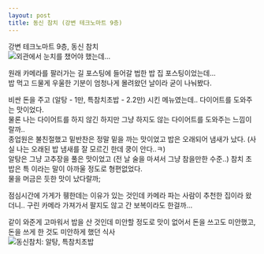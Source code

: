 ```yaml
---
layout: post
title: 동신 참치 (강변 테크노마트 9층)
---
```

강변 테크노마트 9층, 동신 참치  
![외관에서 눈치를 챘어야 했는데...](https://lh3.googleusercontent.com/-0DZnKORLX6A/Vf1Ej3QQULI/AAAAAAAAADU/REzQ9vVsgqw/s912-Ic42/upload_-1.jpg)

원래 카메라를 팔러가는 길 포스팅에 들어갈 법한 밥 집 포스팅이었는데...  
밥 먹고 드물게 우울한 기분이 엄청나게 몰려왔던 날이라 굳이 나눠봤다.  

비싼 돈을 주고 (알탕 - 1만, 특참치초밥 - 2.2만) 시킨 메뉴였는데.. 다이어트를 도와주는 맛이었다.  
물론 나는 다이어트를 하지 않긴 하지만 그냥 하지도 않는 다이어트를 도와주는 느낌이랄까..  
종업원은 불친절했고 밑반찬은 정말 밑을 까는 맛이었고 밥은 오래되어 냄새가 났다. (사실 나는 오래된 밥 냄새를 잘 모르긴 한데 쿵이 안다..ㅋ)  
알탕은 그냥 고추장을 풀은 맛이었고 (전 날 술을 마셔서 그냥 참을만한 수준..) 참치 초밥은 특 이라는 말이 아까울 정도로 형편없었다.  
물을 머금은 듯한 맛이 났다랄까;  

점심시간에 가게가 휑한데는 이유가 있는 것인데 카메라 파는 사람이 추천한 집이라 왔더니.. 구린 카메라 가져가서 팔지도 않고 간 보복이라도 한걸까...  

같이 와준게 고마워서 밥을 산 것인데 미안할 정도로 맛이 없어서 돈을 쓰고도 미안했고, 돈을 쓰게 한 것도 미안하게 했던 식사  
![동신참치: 알탕, 특참치초밥](https://lh3.googleusercontent.com/-r1lagVAYxUY/VfzijfwyWLI/AAAAAAAAACo/jX9lUHs_aTU/s912-Ic42/upload_-1.jpg)